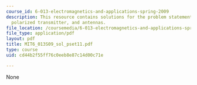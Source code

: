 ```yaml
---
course_id: 6-013-electromagnetics-and-applications-spring-2009
description: This resource contains solutions for the problem statements related to
  polarized transmitter, and antennas.
file_location: /coursemedia/6-013-electromagnetics-and-applications-spring-2009/cd44b2f55ff76c0eeb8e87c14d00c71e_MIT6_013S09_sol_pset11.pdf
file_type: application/pdf
layout: pdf
title: MIT6_013S09_sol_pset11.pdf
type: course
uid: cd44b2f55ff76c0eeb8e87c14d00c71e

---
```

None